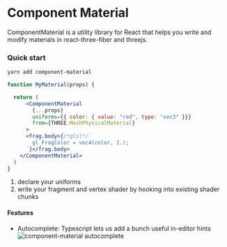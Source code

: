 # Component Material


ComponentMaterial is a utility library for React that helps you write and modify materials in react-three-fiber and threejs.

### Quick start
```bash
yarn add component-material
```

```jsx
function MyMaterial(props) {

  return (
      <ComponentMaterial 
        {...props}
        uniforms={{ color: { value: "red", type: "vec3" }}} 
        from={THREE.MeshPhysicalMaterial}
      >
      <frag.body>{/*glsl*/`
        gl_FragColor = vec4(color, 1.);
      `}</frag.body>
    </ComponentMaterial>
  )
}
```

1. declare your uniforms
2. write your fragment and vertex shader by hooking into existing shader chunks

#### Features

- Autocomplete: Typescript lets us add a bunch useful in-editor hints
![component-material autocomplete](https://raw.githubusercontent.com/emmelleppi/component-material/master/readme/autocomplete.jpeg)
